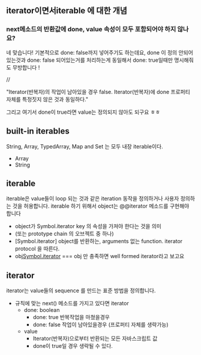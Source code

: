 ##  iterator이면서iterable 에 대한 개념

### next메소드의 반환값에 done, value 속성이 모두 포함되어야 하지 않나요?
네 맞습니다! 기본적으로 done: false까지 넣어주기도 하는데요, done 이 정의 안되어있는것과 done: false 되어있는거를 처리하는게 동일해서 done: true일때만 명시해줘도 무방합니다 !

//

"Iterator(반복자)의 작업이 남아있을 경우 false. Iterator(반복자)에 done 프로퍼티 자체를 특정짓지 않은 것과 동일하다."

그리고 여기서 done이 true라면 value는 정의되지 않아도 되구요 ㅎㅎ

## built-in iterables
String, Array, TypedArray, Map and Set 는 모두 내장 iterable이다. 
* Array
* String

## iterable 
iterable은 value들이 loop 되는 것과 같은 iteration 동작을 정의하거나 사용자 정의하는 것을 허용합니다.
iterable 하기 위해서 object는 @@iterator 메소드를 구현해야 합니다
* object가 Symbol.iterator key 의 속성을 가져야 한다는 것을 의미
* (또는 prototype chain 의 오브젝트 중 하나)
* [Symbol.iterator]	object를 반환하는, arguments 없는 function. iterator protocol 을 따른다.
* obj[Symbol.iterator]() === obj 만 충족하면 well formed iterator라고 보고요

## iterator
iterator는 value들의 sequence 를 만드는 표준 방법을 정의합니다. 
* 규칙에 맞는 next() 메소드를 가지고 있다면 iterator
  * done: boolean
    * done: true 반복작업을 마쳤을경우
    * done: false 작업이 남아있을경우 (프로퍼티 자체를 생략가능)
  * value
    * Iterator(반복자)으로부터 반환되는 모든 자바스크립트 값
    * done이 true일 경우 생략될 수 있다.